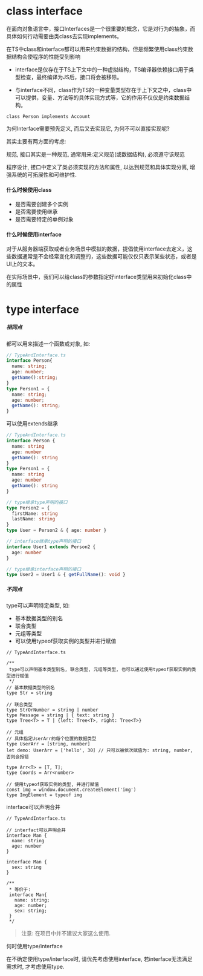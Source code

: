# class interface 

在面向对象语言中，接口Interfaces是一个很重要的概念，它是对行为的抽象，而具体如何行动需要由类class去实现implements。

在TS中class和interface都可以用来约束数据的结构，但是频繁使用class约束数据结构会使程序的性能受到影响

 - interface是仅存在于TS上下文中的一种虚拟结构，TS编译器依赖接口用于类型检查，最终编译为JS后，接口将会被移除。

 - 与interface不同，class作为TS的一种变量类型存在于上下文之中，class中可以提供，变量、方法等的具体实现方式等，它的作用不仅仅是约束数据结构。

`class Person implements Account`

为何Interface需要预先定义, 而后又去实现它, 为何不可以直接实现呢?

其实主要有两方面的考虑:

规范, 接口其实是一种规范, 通常用来:定义规范(或数据结构), 必须遵守该规范

程序设计, 接口中定义了类必须实现的方法和属性, 以达到规范和具体实现分离, 增强系统的可拓展性和可维护性.



#### 什么时候使用class

- 是否需要创建多个实例
- 是否需要使用继承
- 是否需要特定的单例对象



#### 什么时候使用interface

对于从服务器端获取或者业务场景中模拟的数据，提倡使用interface去定义，这些数据通常是不会经常变化和调整的，这些数据可能仅仅只表示某些状态，或者是UI上的文本。

在实际场景中，我们可以给class的参数指定好interface类型用来初始化class中的属性



# type interface

##### 相同点

都可以用来描述一个函数或对象, 如:
```ts
// TypeAndInterface.ts
interface Person{
  name: string;
  age: number;
  getName():string;
}
type Person1 = {
  name: string;
  age: number;
  getName(): string;
}
```
可以使用extends继承
```ts
// TypeAndInterface.ts
interface Person {
  name: string
  age: number
  getName(): string
}
type Person1 = {
  name: string
  age: number
  getName(): string
}

// type继承type声明的接口
type Person2 = {
  firstName: string
  lastName: string
}
type User = Person2 & { age: number }

// interface继承type声明的接口
interface User1 extends Person2 {
  age: number
}

// type继承interface声明的接口
type User2 = User1 & { getFullName(): void }
```
##### 不同点

type可以声明特定类型, 如:

- 基本数据类型的别名
- 联合类型
- 元组等类型
- 可以使用typeof获取实例的类型并进行赋值
```
// TypeAndInterface.ts

/**
 type可以声明基本类型别名, 联合类型, 元组等类型, 也可以通过使用typeof获取实例的类型进行赋值
 */
// 基本数据类型的别名
type Str = string

// 联合类型
type StrOrNumber = string | number
type Message = string | { text: string }
type Tree<T> = T | {left: Tree<T>, right: Tree<T>}

// 元组
// 具体指定UserArr的每个位置的数据类型
type UserArr = [string, number]
let demo: UserArr = ['hello', 30] // 只可以被依次赋值为: string, number, 否则会报错

type Arr<T> = [T, T];
type Coords = Arr<number>

// 使用typeof获取实例的类型, 并进行赋值
const img = window.document.createElement('img')
type ImgElement = typeof img
```
interface可以声明合并
```
// TypeAndInterface.ts

// interfact可以声明合并
interface Man {
  name: string
  age: number
}

interface Man {
  sex: string
}

/**
 * 等价于:
 interface Man{
   name: string;
   age: number;
   sex: string;
 }
 */
```

> 注意: 在项目中并不建议大家这么使用.

何时使用type/interface

在不确定使用type/interface时, 请优先考虑使用interface, 若interface无法满足需求时, 才考虑使用type.

